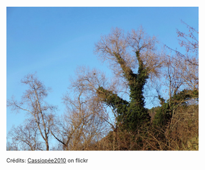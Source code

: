 ![Gabriel](/images/2022-04-03.jpg)

Crédits: [Cassiopée2010](https://www.flickr.com/people/cmoi30/) on flickr